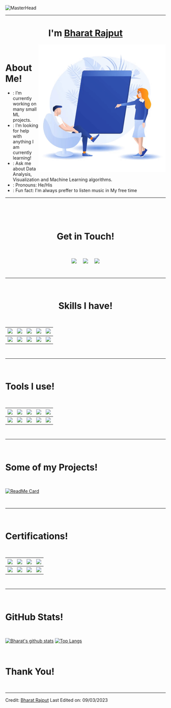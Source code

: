 ![MasterHead](https://github.com/RajputBharat/RajputBharat/blob/main/Profil%20Banner.png)
<hr>
<h1 align="center">I'm <a href="https://github.com/RajputBharat">Bharat Rajput<a></h1>
<img align="right" alt="Coding" width="400" src="https://github.com/RajputBharat/RajputBharat/blob/main/ezgif.com-video-to-gif.gif">
<Br>
<h1>About Me! </h1>

- : I’m currently working on many small ML projects.
- : I’m looking for help with anything I am currently learning!
- : Ask me about Data Analysis, Visualization and Machine Learning algorithms.
- : Pronouns: He/His
- : Fun fact: I'm always preffer to listen music in My free time
  
<hr>
<Br>
<Br>
<Br>
<h1 align="center">Get in Touch! </h1>
<Br>
<p align="center">
<a href="https://www.linkedin.com/in/bharat-rajput-bb0676227/" target="blank"><img align="center" src="https://img.shields.io/badge/Bharat Rajput-0077B5?style=for-the-badge&logo=linkedin&logoColor=white" /></a> &nbsp;&nbsp;&nbsp;  <a href="mailto:bharat.premsing.rajpoot@gmail.com" target="blank"><img align="center" src="https://img.shields.io/badge/bharatrajput@gmail.com-D14836?style=for-the-badge&logo=gmail&logoColor=white" /></a>    &nbsp;&nbsp;&nbsp;       <a href="https://github.com/RajputBharat" target="blank"><img align="center" src="https://img.shields.io/badge/RajputBharat-100000?style=for-the-badge&logo=github&logoColor=white" /></a>
</p>
  
<Br>
<hr>
<Br>
<h1 align="center">Skills I have! </h1>
<Br>
  
|![](https://img.shields.io/badge/Machine%20Learning-brightgreen?style=for-the-badge)|![](https://img.shields.io/badge/ML-Supervized%20Learning-brightgreen?style=for-the-badge)|![](https://img.shields.io/badge/ML-Unsupervized%20Learning-brightgreen?style=for-the-badge)|![](https://img.shields.io/badge/Web%20Scraping-red?style=for-the-badge)|![](https://img.shields.io/badge/BI-Power%20BI%20and%20Tableau-red?style=for-the-badge)|
|---|---|---|---|---|
|![](https://img.shields.io/badge/Data%20Science-blue?style=for-the-badge)|![](https://img.shields.io/badge/DS-Data%20Cleaning-blue?style=for-the-badge)|![](https://img.shields.io/badge/DS-Data%20Analysis-blue?style=for-the-badge)|![](https://img.shields.io/badge/DS-Data%20Visualization-blue?style=for-the-badge)|![](https://img.shields.io/badge/And%20More!-yellow?style=for-the-badge)|
  
  
<Br>
<hr>
<Br>
<h1>Tools I use! </h1>
<Br>
 
|![](https://img.shields.io/badge/Python-FFD43B?style=for-the-badge&logo=python&logoColor=darkgreen)|![](https://img.shields.io/badge/TensorFlow-FF6F00?style=for-the-badge&logo=TensorFlow&logoColor=white)|![](https://img.shields.io/badge/scikit_learn-F7931E?style=for-the-badge&logo=scikit-learn&logoColor=white)|![](https://img.shields.io/badge/Keras-D00000?style=for-the-badge&logo=Keras&logoColor=white)|![](https://img.shields.io/badge/Jupyter-F37626.svg?&style=for-the-badge&logo=Jupyter&logoColor=white)|
|---|---|---|---|---|
|![](https://img.shields.io/badge/conda-342B029.svg?&style=for-the-badge&logo=anaconda&logoColor=white)|![](https://img.shields.io/badge/Pandas-2C2D72?style=for-the-badge&logo=pandas&logoColor=white)|![](https://img.shields.io/badge/Numpy-777BB4?style=for-the-badge&logo=numpy&logoColor=white)|![](https://img.shields.io/badge/Plotly-239120?style=for-the-badge&logo=plotly&logoColor=white)|![](https://img.shields.io/badge/And%20More!-yellow?style=for-the-badge)|
  

<Br>
<hr>
<Br>
<h1>Some of my Projects! </h1>
<Br>
  
[![ReadMe Card](https://github-readme-stats.vercel.app/api/pin/?username=Bharat-P-Rajput&repo=Tweet-Sentiment-Analysis)](https://github.com/Bharat-P-Rajput/Tweet-Sentiment-Analysis)

<Br>
<hr>
<Br>
<h1>Certifications! </h1>
<Br>
  
|[![](https://img.shields.io/badge/AWS%20Cloud=for-the-badge)]([[https://raw.githubusercontent.com/Aryagm/Aryagm/main/Certificates/Introduction%20to%20Python-1.jpg](https://www.linkedin.com/posts/bharat-rajput-bb0676227_cloud-computing-and-amazon-web-servicesaws-activity-7039966913417920512-vlpF?utm_source=share&utm_medium=member_desktop)](https://www.linkedin.com/posts/bharat-rajput-bb0676227_cloud-computing-and-amazon-web-servicesaws-activity-7039966913417920512-vlpF?utm_source=share&utm_medium=member_desktop))|[![](https://img.shields.io/badge/Intermediate%20Python-blue?style=for-the-badge)](https://raw.githubusercontent.com/Aryagm/Aryagm/main/Certificates/Intermediate%20Python-1.jpg)|[![](https://img.shields.io/badge/Machine%20Learning%20for%20Everyone-green?style=for-the-badge)](https://raw.githubusercontent.com/Aryagm/Aryagm/main/Certificates/Machine%20Learning%20for%20Everyone-1.jpg)|[![](https://img.shields.io/badge/Data%20Science%20Toolbox%20-I-orange?style=for-the-badge)](https://github.com/Aryagm/Aryagm/blob/main/Certificates/Data%20Science%20Toolbox%20-%20I-1.jpg)|
|---|---|---|---|
|[![](https://img.shields.io/badge/Data%20Science%20Toolbox%20-II-orange?style=for-the-badge)](https://github.com/Aryagm/Aryagm/blob/main/Certificates/Data%20Science%20Toolbox%20-%20II-1.jpg)|[![](https://img.shields.io/badge/Statistical%20Thinking%20in%20Python-purple?style=for-the-badge)](https://raw.githubusercontent.com/Aryagm/Aryagm/main/Certificates/Statistical%20Thinking%20in%20Python-1.jpg)|[![](https://img.shields.io/badge/Supervized%20Learning%20with%20Sklearn-red?style=for-the-badge)](https://raw.githubusercontent.com/Aryagm/Aryagm/main/Certificates/Supervized%20Learning%20with%20Scikit-Learn-1.jpg)|[![](https://img.shields.io/badge/More%20on%20the%20Way!-yellow?style=for-the-badge)](https://github.com/Aryagm)|
  
 

<Br>
<hr>
<Br>
<h1>GitHub Stats! </h1>
<Br>
  
[![Bharat's github stats](https://github-readme-stats.vercel.app/api?username=Bharat-P-Rajput&show_icons=true&theme=merko)](https://github.com/Bharat-P-Rajput/github-readme-stats) [![Top Langs](https://github-readme-stats.vercel.app/api/top-langs/?username=Bharat-P-Rajput&layout=compact&theme=merko)](https://github.com/Bharat-P-Rajput/github-readme-stats)

 
<Br>
<h1>Thank You!  </h1>
<Br>

------
  
Credit: [Bharat Rajput](https://github.com/RajputBharat)
Last Edited on: 09/03/2023
